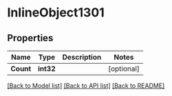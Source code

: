 # InlineObject1301

## Properties

Name | Type | Description | Notes
------------ | ------------- | ------------- | -------------
**Count** | **int32** |  | [optional] 

[[Back to Model list]](../README.md#documentation-for-models) [[Back to API list]](../README.md#documentation-for-api-endpoints) [[Back to README]](../README.md)


